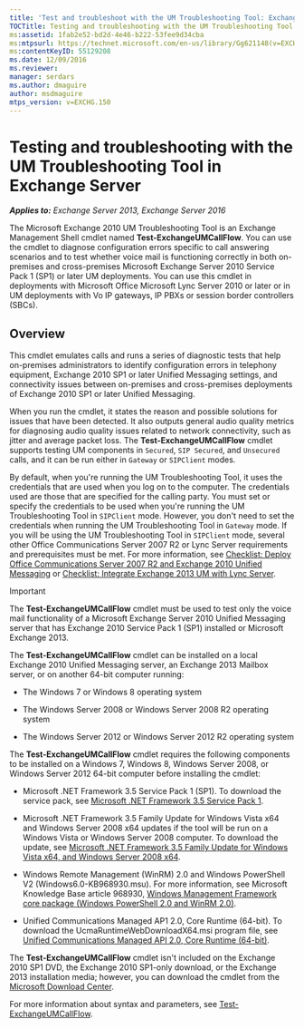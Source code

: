```yaml
---
title: 'Test and troubleshoot with the UM Troubleshooting Tool: Exchange 2013 Help'
TOCTitle: Testing and troubleshooting with the UM Troubleshooting Tool
ms:assetid: 1fab2e52-bd2d-4e46-b222-53fee9d34cba
ms:mtpsurl: https://technet.microsoft.com/en-us/library/Gg621148(v=EXCHG.150)
ms:contentKeyID: 55129208
ms.date: 12/09/2016
ms.reviewer:
manager: serdars
ms.author: dmaguire
author: msdmaguire
mtps_version: v=EXCHG.150
---
```


# Testing and troubleshooting with the UM Troubleshooting Tool in Exchange Server

_**Applies to:** Exchange Server 2013, Exchange Server 2016_

The Microsoft Exchange 2010 UM Troubleshooting Tool is an Exchange Management Shell cmdlet named **Test-ExchangeUMCallFlow**. You can use the cmdlet to diagnose configuration errors specific to call answering scenarios and to test whether voice mail is functioning correctly in both on-premises and cross-premises Microsoft Exchange Server 2010 Service Pack 1 (SP1) or later UM deployments. You can use this cmdlet in deployments with Microsoft Office Microsoft Lync Server 2010 or later or in UM deployments with Vo IP gateways, IP PBXs or session border controllers (SBCs).

## Overview

This cmdlet emulates calls and runs a series of diagnostic tests that help on-premises administrators to identify configuration errors in telephony equipment, Exchange 2010 SP1 or later Unified Messaging settings, and connectivity issues between on-premises and cross-premises deployments of Exchange 2010 SP1 or later Unified Messaging.

When you run the cmdlet, it states the reason and possible solutions for issues that have been detected. It also outputs general audio quality metrics for diagnosing audio quality issues related to network connectivity, such as jitter and average packet loss. The **Test-ExchangeUMCallFlow** cmdlet supports testing UM components in `Secured`, `SIP Secured`, and `Unsecured` calls, and it can be run either in `Gateway` or `SIPClient` modes.

By default, when you're running the UM Troubleshooting Tool, it uses the credentials that are used when you log on to the computer. The credentials used are those that are specified for the calling party. You must set or specify the credentials to be used when you're running the UM Troubleshooting Tool in `SIPClient` mode. However, you don't need to set the credentials when running the UM Troubleshooting Tool in `Gateway` mode. If you will be using the UM Troubleshooting Tool in `SIPClient` mode, several other Office Communications Server 2007 R2 or Lync Server requirements and prerequisites must be met. For more information, see [Checklist: Deploy Office Communications Server 2007 R2 and Exchange 2010 Unified Messaging](https://go.microsoft.com/fwlink/p/?linkid=311961) or [Checklist: Integrate Exchange 2013 UM with Lync Server](checklist-integrate-exchange-2013-um-with-lync-server-exchange-2013-help.md).

> [!IMPORTANT]
> The <STRONG>Test-ExchangeUMCallFlow</STRONG> cmdlet must be used to test only the voice mail functionality of a Microsoft Exchange Server 2010 Unified Messaging server that has Exchange 2010 Service Pack 1 (SP1) installed or Microsoft Exchange 2013.

The **Test-ExchangeUMCallFlow** cmdlet can be installed on a local Exchange 2010 Unified Messaging server, an Exchange 2013 Mailbox server, or on another 64-bit computer running:

  - The Windows 7 or Windows 8 operating system

  - The Windows Server 2008 or Windows Server 2008 R2 operating system

  - The Windows Server 2012 or Windows Server 2012 R2 operating system

The **Test-ExchangeUMCallFlow** cmdlet requires the following components to be installed on a Windows 7, Windows 8, Windows Server 2008, or Windows Server 2012 64-bit computer before installing the cmdlet:

  - Microsoft .NET Framework 3.5 Service Pack 1 (SP1). To download the service pack, see [Microsoft .NET Framework 3.5 Service Pack 1](https://go.microsoft.com/fwlink/p/?linkid=152380).

  - Microsoft .NET Framework 3.5 Family Update for Windows Vista x64 and Windows Server 2008 x64 updates if the tool will be run on a Windows Vista or Windows Server 2008 computer. To download the update, see [Microsoft .NET Framework 3.5 Family Update for Windows Vista x64, and Windows Server 2008 x64](https://go.microsoft.com/fwlink/p/?linkid=178998).

  - Windows Remote Management (WinRM) 2.0 and Windows PowerShell V2 (Windows6.0-KB968930.msu). For more information, see Microsoft Knowledge Base article 968930, [Windows Management Framework core package (Windows PowerShell 2.0 and WinRM 2.0)](https://go.microsoft.com/fwlink/p/?linkid=3052&kbid=968930).

  - Unified Communications Managed AP1 2.0, Core Runtime (64-bit). To download the UcmaRuntimeWebDownloadX64.msi program file, see [Unified Communications Managed API 2.0, Core Runtime (64-bit)](https://go.microsoft.com/fwlink/p/?linkid=198175).

The **Test-ExchangeUMCallFlow** cmdlet isn't included on the Exchange 2010 SP1 DVD, the Exchange 2010 SP1-only download, or the Exchange 2013 installation media; however, you can download the cmdlet from the [Microsoft Download Center](https://go.microsoft.com/fwlink/p/?linkid=182625).

For more information about syntax and parameters, see [Test-ExchangeUMCallFlow](https://technet.microsoft.com/en-us/library/ff630913\(v=exchg.150\)).
